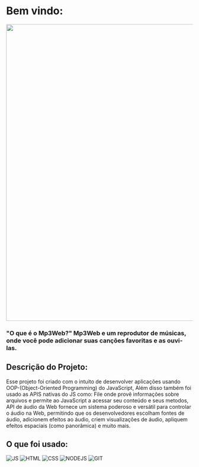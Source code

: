 <h1>Bem vindo:</h1>
<img src="https://lh3.googleusercontent.com/GjlaQEJHKQIPmEx0n0HsSXP-F4gHJBqWJGXosR4NiYqxOu9mWZF1hlEUUfEbVu7lzVc0demzzavyTFofRb71292R35u9CY2n8uFhiZsD" width="800" />
<h3>"O que é o Mp3Web?" Mp3Web e um reprodutor de músicas, onde você pode adicionar suas canções favoritas e as ouvi-las.</h3>
<h2>Descrição do Projeto:</h2>
<p>Esse projeto foi criado com o intuito de desenvolver aplicações usando OOP-(Object-Oriented Programming) do JavaScript, Além disso também foi usado as APIS nativas do JS como: File onde provê informações sobre arquivos e permite ao JavaScript a acessar seu conteúdo e seus metodos,
  API de áudio da Web fornece um sistema poderoso e versátil para controlar o áudio na Web, permitindo que os desenvolvedores escolham fontes de áudio, adicionem efeitos ao áudio,
  criem visualizações de áudio, apliquem efeitos espaciais (como panorâmica) e muito mais. </p>
 <h2>O que foi usado:</h2>
 
  ![JS](https://img.shields.io/badge/JavaScript-323330?style=for-the-badge&logo=javascript&logoColor=F7DF1E)
  ![HTML](https://img.shields.io/badge/HTML5-E34F26?style=for-the-badge&logo=html5&logoColor=white)
  ![CSS](https://img.shields.io/badge/CSS3-1572B6?style=for-the-badge&logo=css3&logoColor=white)
![NODEJS](https://img.shields.io/badge/Node.js-43853D?style=for-the-badge&logo=node.js&logoColor=white)
![GIT](https://img.shields.io/badge/GIT-E44C30?style=for-the-badge&logo=git&logoColor=white)
